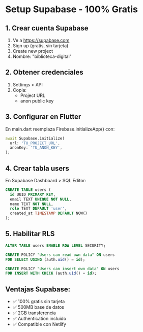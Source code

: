 # Setup Supabase - 100% Gratis

## 1. Crear cuenta Supabase
1. Ve a https://supabase.com
2. Sign up (gratis, sin tarjeta)
3. Create new project
4. Nombre: "biblioteca-digital"

## 2. Obtener credenciales
1. Settings > API
2. Copia:
   - Project URL
   - anon public key

## 3. Configurar en Flutter
En main.dart reemplaza Firebase.initializeApp() con:

```dart
await Supabase.initialize(
  url: 'TU_PROJECT_URL',
  anonKey: 'TU_ANON_KEY',
);
```

## 4. Crear tabla users
En Supabase Dashboard > SQL Editor:

```sql
CREATE TABLE users (
  id UUID PRIMARY KEY,
  email TEXT UNIQUE NOT NULL,
  name TEXT NOT NULL,
  role TEXT DEFAULT 'user',
  created_at TIMESTAMP DEFAULT NOW()
);
```

## 5. Habilitar RLS
```sql
ALTER TABLE users ENABLE ROW LEVEL SECURITY;

CREATE POLICY "Users can read own data" ON users
FOR SELECT USING (auth.uid() = id);

CREATE POLICY "Users can insert own data" ON users
FOR INSERT WITH CHECK (auth.uid() = id);
```

## Ventajas Supabase:
- ✅ 100% gratis sin tarjeta
- ✅ 500MB base de datos
- ✅ 2GB transferencia
- ✅ Authentication incluido
- ✅ Compatible con Netlify